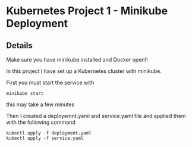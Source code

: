 # Kubernetes Project 1 -  Minikube Deployment 

## Details
Make sure you have minikube installed and Docker open!! 

In this project I have set up a Kubernetes cluster with minikube.

First you must start the service with 
```
minikube start
```
this may take a few minutes

Then I created a deployemnt.yaml and service.yaml file and applied them with the following command
```
kubectl apply -f deployment.yaml
kubectl apply -f service.yaml
```